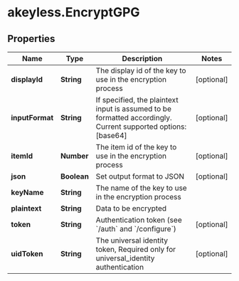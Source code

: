 # akeyless.EncryptGPG

## Properties

Name | Type | Description | Notes
------------ | ------------- | ------------- | -------------
**displayId** | **String** | The display id of the key to use in the encryption process | [optional] 
**inputFormat** | **String** | If specified, the plaintext input is assumed to be formatted accordingly. Current supported options: [base64] | [optional] 
**itemId** | **Number** | The item id of the key to use in the encryption process | [optional] 
**json** | **Boolean** | Set output format to JSON | [optional] 
**keyName** | **String** | The name of the key to use in the encryption process | 
**plaintext** | **String** | Data to be encrypted | 
**token** | **String** | Authentication token (see &#x60;/auth&#x60; and &#x60;/configure&#x60;) | [optional] 
**uidToken** | **String** | The universal identity token, Required only for universal_identity authentication | [optional] 



